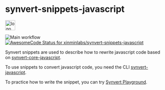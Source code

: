 # synvert-snippets-javascript

<img src="https://synvert.xinminlabs.com/img/logo_96.png" alt="logo" width="32" height="32" />

![Main workflow](https://github.com/xinminlabs/synvert-snippets-javascript/actions/workflows/main.yml/badge.svg)
[![AwesomeCode Status for xinminlabs/synvert-snippets-javascript](https://awesomecode.io/projects/54aa17d8-bd3e-4c4e-b867-1ff8fb5685e4/status)](https://awesomecode.io/repos/xinminlabs/synvert-snippets-javascript)

Synvert snippets are used to describe how to rewrite javascript code based on [synvert-core-javascript](https://github.com/xinminlabs/synvert-core-javascript).

To use snippets to convert javascript code, you need the CLI [synvert-javascript](https://github.com/xinminlabs/synvert-javascript).

To practice how to write the snippet, you can try [Synvert Playground](https://synvert-playground.xinminlabs.com/javascript).
